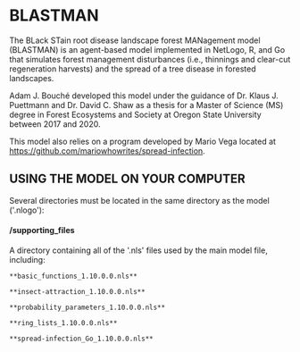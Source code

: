 # BLASTMAN
The BLack STain root disease landscape forest MANagement model (BLASTMAN) is an agent-based model implemented in NetLogo, R, and Go that simulates forest management disturbances (i.e., thinnings and clear-cut regeneration harvests) and the spread of a tree disease in forested landscapes.

Adam J. Bouché developed this model under the guidance of Dr. Klaus J. Puettmann and Dr. David C. Shaw as a thesis for a Master of Science (MS) degree in Forest Ecosystems and Society at Oregon State University between 2017 and 2020.

This model also relies on a program developed by Mario Vega located at https://github.com/mariowhowrites/spread-infection.

## USING THE MODEL ON YOUR COMPUTER
Several directories must be located in the same directory as the model ('.nlogo'):

  #### /supporting_files
  A directory containing all of the '.nls' files used by the main model file, including:

    **basic_functions_1.10.0.0.nls**
  
    **insect-attraction_1.10.0.0.nls**
  
    **probability_parameters_1.10.0.0.nls**
  
    **ring_lists_1.10.0.0.nls**
  
    **spread-infection_Go_1.10.0.0.nls**
